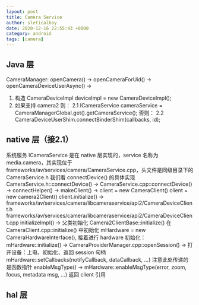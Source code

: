 ```yaml
---
layout: post
title: Camera Service
author: sleticalboy
date: 2020-12-16 22:55:43 +0800
category: android
tags: [camera]
---
```



## Java 层

CameraManager:
openCamera() -> openCameraForUid() -> openCameraDeviceUserAsync() -> 
1. 构造 CameraDeviceImpl deviceImpl = new CameraDeviceImpl();
2. 如果支持 camera2 则：
2.1 ICameraService cameraService = CameraManagerGlobal.get().getCameraService();
   否则：
2.2 CameraDeviceUserShim.connectBinderShim(callbacks, id);

## native 层（接2.1）

系统服务 ICameraService 是在 native 层实现的，service 名称为 media.camera，其实现位于
frameworks/av/services/camera/CameraService.cpp，头文件是同级目录下的 CameraService.h
我们看 connectDevice() 的具体实现
CameraService.h::connectDevice() -> 
CameraService.cpp::connectDevice() -> connectHelper() -> makeClient() ->
	client = new CameraClient()
	client = new camera2Client()
client.initialize() ->
	frameworks/av/services/camera/libcameraservice/api2/CameraDeviceClient.h
	frameworks/av/services/camera/libcameraservice/api2/CameraDeviceClient.cpp
	initializeImpl() -> 父类初始化 Camera2ClientBase::initialize()
	在 CameraClient.cpp::initialize() 中初始化 mHardware = new CameraHardwareInterface(),
    接着进行 hardware 初始化：mHardware::initialize() ->
	CameraProviderManager.cpp::openSession() -> 打开设备：上电、初始化、返回 session 句柄
	mHardware::setCallbacks(notifyCallback, dataCallback, ...) 注意此处传递的是函数指针
	enableMsgType() -> mHardware::enableMsgType(error, zoom, focus, metadata msg, ...)
返回 client 引用

## hal 层
